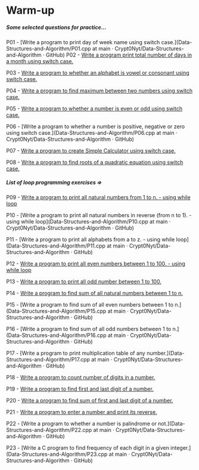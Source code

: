 # Warm-up

##### **Some selected questions for practice...**

P01 - [Write a program to print day of week name using switch case.](Data-Structures-and-Algorithm/P01.cpp at main · Crypt0Nyt/Data-Structures-and-Algorithm · GitHub)
P02 - [Write a program print total number of days in a month using switch case.](https://github.com/Crypt0Nyt/Data-Structures-and-Algorithm/blob/main/Warm-Up/P02%20.cpp)

P03 - [Write a program to  whether an alphabet is vowel or consonant using switch case.](https://github.com/Crypt0Nyt/Data-Structures-and-Algorithm/blob/main/Warm-Up/P03.cpp)

P04 - [Write a program to find maximum between two numbers using switch case.](https://github.com/Crypt0Nyt/Data-Structures-and-Algorithm/blob/main/Warm-Up/P04.cpp)

P05 - [Write a program to  whether a number is even or odd using switch case.](https://github.com/Crypt0Nyt/Data-Structures-and-Algorithm/blob/main/Warm-Up/P05.cpp)

P06 - [Write a program to  whether a number is positive, negative or zero using switch case.](Data-Structures-and-Algorithm/P06.cpp at main · Crypt0Nyt/Data-Structures-and-Algorithm · GitHub)

P07 - [Write a program to create Simple Calculator using switch case.](https://github.com/Crypt0Nyt/Data-Structures-and-Algorithm/blob/main/Warm-Up/P07.cpp)

P08 - [Write a program to find roots of a quadratic equation using switch case.](https://github.com/Crypt0Nyt/Data-Structures-and-Algorithm/blob/main/Warm-Up/P08.cpp)

##### List of loop programming exercises =>

P09 - [Write a program to print all natural numbers from 1 to n. - using while loop](https://github.com/Crypt0Nyt/Data-Structures-and-Algorithm/blob/main/Warm-Up/P09.cpp)

P10 - [Write a program to print all natural numbers in reverse (from n to 1). - using while loop](Data-Structures-and-Algorithm/P10.cpp at main · Crypt0Nyt/Data-Structures-and-Algorithm · GitHub)

P11 - [Write a program to print all alphabets from a to z. - using while loop](Data-Structures-and-Algorithm/P11.cpp at main · Crypt0Nyt/Data-Structures-and-Algorithm · GitHub)

P12 - [Write a program to print all even numbers between 1 to 100. - using while loop](https://github.com/Crypt0Nyt/Data-Structures-and-Algorithm/blob/main/Warm-Up/P12.cpp)

P13 - [Write a program to print all odd number between 1 to 100.](https://github.com/Crypt0Nyt/Data-Structures-and-Algorithm/blob/main/Warm-Up/P13.cpp)

P14 - [Write a program to find sum of all natural numbers between 1 to n.](https://github.com/Crypt0Nyt/Data-Structures-and-Algorithm/blob/main/Warm-Up/P14.cpp)

P15 - [Write a program to find sum of all even numbers between 1 to n.](Data-Structures-and-Algorithm/P15.cpp at main · Crypt0Nyt/Data-Structures-and-Algorithm · GitHub)

P16 - [Write a program to find sum of all odd numbers between 1 to n.](Data-Structures-and-Algorithm/P16.cpp at main · Crypt0Nyt/Data-Structures-and-Algorithm · GitHub)

P17 - [Write a program to print multiplication table of any number.](Data-Structures-and-Algorithm/P17.cpp at main · Crypt0Nyt/Data-Structures-and-Algorithm · GitHub)

P18 - [Write a program to count number of digits in a number.](https://github.com/Crypt0Nyt/Data-Structures-and-Algorithm/blob/main/Warm-Up/P18.cpp)

P19 - [Write a program to find first and last digit of a number.](https://github.com/Crypt0Nyt/Data-Structures-and-Algorithm/blob/main/Warm-Up/P19.cpp)

P20 - [Write a program to find sum of first and last digit of a number.](https://github.com/Crypt0Nyt/Data-Structures-and-Algorithm/blob/main/Warm-Up/P20.cpp)

P21 - [Write a program to enter a number and print its reverse.](https://github.com/Crypt0Nyt/Data-Structures-and-Algorithm/blob/main/Warm-Up/P21.cpp)

P22 - [Write a program to  whether a number is palindrome or not.](Data-Structures-and-Algorithm/P22.cpp at main · Crypt0Nyt/Data-Structures-and-Algorithm · GitHub)

P23 - [Write a C program to find frequency of each digit in a given integer.](Data-Structures-and-Algorithm/P23.cpp at main · Crypt0Nyt/Data-Structures-and-Algorithm · GitHub)

